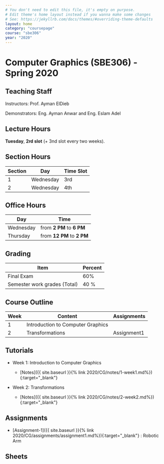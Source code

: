 ```yaml
---
# You don't need to edit this file, it's empty on purpose.
# Edit theme's home layout instead if you wanna make some changes
# See: https://jekyllrb.com/docs/themes/#overriding-theme-defaults
layout: home
category: "coursepage"
course: "sbe306"
year: "2020"
---
```

# Computer  Graphics \(SBE306\) - Spring 2020

## Teaching Staff

Instructors: Prof. Ayman ElDieb

Demonstrators:  Eng. Ayman Anwar and Eng. Eslam Adel  

## Lecture Hours

**Tuesday**, **2rd slot** (+ 3nd slot every two weeks).

## Section Hours

| Section | Day | Time Slot |
|---------|-----|-----------|
|   1     | Wednesday | 3rd |
|   2     | Wednesday | 4th |

## Office Hours

| Day | Time |
|-----|-----------|
| Wednesday | from **2 PM** to **6 PM** |
| Thursday | from **12 PM** to **2 PM** |

## Grading

| Item | Percent  |
|-----|-----------|
| Final Exam | 60%  |
| Semester work grades (Total) | 40 % |


## Course Outline

| Week | Content |  Assignments
|------|-----------------|-----|
|   1  | Introduction to Computer Graphics| |
|   2  | Transformations | Assignment1 |

## Tutorials

* Week 1: Introduction to Computer Graphics
    * [Notes]({{ site.baseurl }}{% link 2020/CG/notes/1-week1.md%}){:target="_blank"}

* Week 2: Transformations
    * [Notes]({{ site.baseurl }}{% link 2020/CG/notes/2-week2.md%}){:target="_blank"}

<!-- * Week 3: Projection
    * [Notes]({{ site.baseurl }}{% link 2019/CG/notes/3-week3.md%}){:target="_blank"}

* Week 4: Camera Transformation
    * [Notes]({{ site.baseurl }}{% link 2019/CG/notes/4-week4.md%}){:target="_blank"}

* Week 5: Ray Casting, Lighting and Animation
    * [Notes]({{ site.baseurl }}{% link 2019/CG/notes/5-week5.md%}){:target="_blank"}

* Week 6: Texture mapping and object loading
    * [Notes](https://github.com/sbme-tutorials/SBE306-Computer-Graphics-Tutorials/tree/master/Tutorial-05)

* Week 7: Medical Visualization & Volume Rendering 
    * [Notes]({{ site.baseurl }}{% link 2019/CG/notes/7-week7.md%}){:target="_blank"}

* Week 8: Visualization Toolkit (VTK)
    * [Slides]({{ site.baseurl }}{% link 2019/CG/presentations/8_week8/index.md%}){:target="_blank"}

* Week 9: Revision
    * [Notes](https://github.com/sbme-tutorials/SBE306-Computer-Graphics-Tutorials/blob/master/Revision.ipynb){:target="_blank"} -->

## Assignments

* [Assignment-1]({{ site.baseurl }}{% link 2020/CG/assignments/assignment1.md%}){:target="_blank"} : Robotic Arm 

<!-- * [Assignment-2]({{ site.baseurl }}{% link 2019/CG/assignments/assignment2.md%}){:target="_blank"} : Full Body 

* [Assignment-3]({{ site.baseurl }}{% link 2019/CG/assignments/assignment3.md%}){:target="_blank"} : Animation, Coloring and Texture mapping 

* [Assignment-4]({{ site.baseurl }}{% link 2019/CG/assignments/assignment4.md%}){:target="_blank"} : Volume Rendering (VTK)  -->

## Sheets 

<!-- * [Review Sheet]({{ site.baseurl }}{% link 2019/CG/notes/SBE-306B-Computer-Systems-III-Review-Sheet-I.pdf%}){:target="_blank"}  -->

